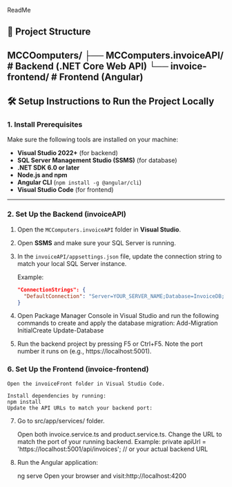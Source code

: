 ReadMe

## 📁 Project Structure

MCCOomputers/
├── MCComputers.invoiceAPI/ # Backend (.NET Core Web API)
└── invoice-frontend/ # Frontend (Angular)
---

## 🛠️ Setup Instructions to Run the Project Locally

### 1. Install Prerequisites

Make sure the following tools are installed on your machine:

- **Visual Studio 2022+** (for backend)
- **SQL Server Management Studio (SSMS)** (for database)
- **.NET SDK 6.0 or later**
- **Node.js and npm**
- **Angular CLI** (`npm install -g @angular/cli`)
- **Visual Studio Code** (for frontend)

---

### 2. Set Up the Backend (invoiceAPI)

1. Open the `MCComputers.invoiceAPI` folder in **Visual Studio**.

2. Open **SSMS** and make sure your SQL Server is running.

3. In the `invoiceAPI/appsettings.json` file, update the connection string to match your local SQL Server instance.

   Example:
   ```json
   "ConnectionStrings": {
     "DefaultConnection": "Server=YOUR_SERVER_NAME;Database=InvoiceDB;Trusted_Connection=True;"
   }


4. Open Package Manager Console in Visual Studio and run the following commands to create and apply the database migration:
    Add-Migration InitialCreate
    Update-Database



5. Run the backend project by pressing F5 or Ctrl+F5. Note the port number it runs on (e.g., https://localhost:5001).


### 6. Set Up the Frontend (invoice-frontend)

    Open the invoiceFront folder in Visual Studio Code.

    Install dependencies by running:
    npm install
    Update the API URLs to match your backend port:

7. Go to src/app/services/ folder.

    Open both invoice.service.ts and product.service.ts.
    Change the URL to match the port of your running backend.
    Example:
    private apiUrl = 'https://localhost:5001/api/invoices'; // or your actual backend URL

8. Run the Angular application:

    ng serve
    Open your browser and visit:http://localhost:4200